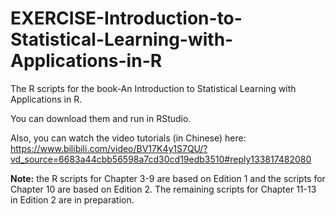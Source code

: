 # EXERCISE-Introduction-to-Statistical-Learning-with-Applications-in-R
The R scripts for the book-An Introduction to Statistical Learning with Applications in R.

You can download them and run in RStudio.

Also, you can watch the video tutorials (in Chinese) here:  https://www.bilibili.com/video/BV17K4y1S7QU/?vd_source=6683a44cbb56598a7cd30cd19edb3510#reply133817482080

**Note:** the R scripts for Chapter 3-9 are based on Edition 1 and the scripts for Chapter 10 are based on Edition 2. The remaining scripts for Chapter 11-13 in Edition 2 are in preparation.
